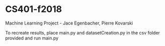 # CS401-f2018

Machine Learning Project - Jace Egenbacher, Pierre Kovarski

To recreate results, place main.py and datasetCreation.py in the csv folder
provided and run main.py

